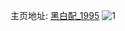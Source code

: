 主页地址: [黑白配_1995](https://weibo.com/u/3001893501) 
![1](https://wx4.sinaimg.cn/mw2000/b2ed427dgy1hb3l148uptj20qo0ypwia.jpg) 
